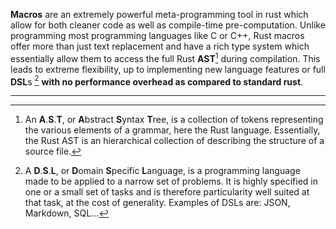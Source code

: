 **Macros** are an extremely powerful meta-programming tool in rust which allow for both cleaner code as well as compile-time pre-computation. Unlike programming most programming languages like C or C++, Rust macros offer more than just text replacement and have a rich type system which essentially allow them to access the full Rust **AST**[^1] during compilation. This leads to extreme flexibility, up to implementing new language features or full **DSL**s [^2] **with no performance overhead as compared to standard rust**.

---
[^1]: An **A**.**S**.**T**, or **A**bstract **S**yntax **T**ree, is a collection of tokens representing the various elements of a grammar, here the Rust language. Essentially, the Rust AST is an hierarchical collection of describing the structure of a source file.

[^2]: A **D**.**S**.**L**, or **D**omain **S**pecific **L**anguage, is a programming language made to be applied to a narrow set of problems. It is highly specified in one or a small set of tasks and is therefore particularity well suited at that task, at the cost of generality. Examples of DSLs are: JSON, Markdown, SQL...